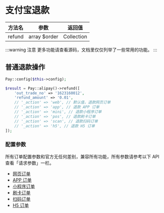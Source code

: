 # 支付宝退款

|  方法名   |      参数      |    返回值     |
|:------:|:------------:|:----------:|
| refund | array $order | Collection |

:::warning 注意
更多功能请查看源码，文档里仅仅列举了一些常用的功能。
:::

## 普通退款操作

```php
Pay::config($this->config);

$result = Pay::alipay()->refund([
    'out_trade_no' => '1623160012',
    'refund_amount' => '0.01',
    // '_action' => 'web', // 默认值，退款网页订单
    // '_action' => 'app', // 退款 APP 订单
    // '_action' => 'mini', // 退款小程序订单
    // '_action' => 'pos', // 退款刷卡订单
    // '_action' => 'scan', // 退款扫码订单
    // '_action' => 'h5', // 退款 H5 订单
]);
```

### 配置参数

所有订单配置参数和官方无任何差别，兼容所有功能，所有参数请参考以下 API 查看「请求参数」一栏。

- [网页订单](https://opendocs.alipay.com/open/f60979b3_alipay.trade.refund?pathHash=e4c921a7&ref=api&scene=common)
- [APP 订单](https://opendocs.alipay.com/open/6c0cdd7d_alipay.trade.refund?pathHash=4081e89c&ref=api&scene=common)
- [小程序订单](https://opendocs.alipay.com/mini/05xskz?pathHash=b18b975d&ref=api&scene=common)
- [刷卡订单](https://opendocs.alipay.com/open/3aea9b48_alipay.trade.refund?pathHash=04122275&ref=api&scene=common)
- [扫码订单](https://opendocs.alipay.com/open/02ekfk?pathHash=b45b14f7&ref=api&scene=common)
- [H5 订单](https://opendocs.alipay.com/open/4b7cc5db_alipay.trade.refund?pathHash=d98b006d&ref=api&scene=common)
